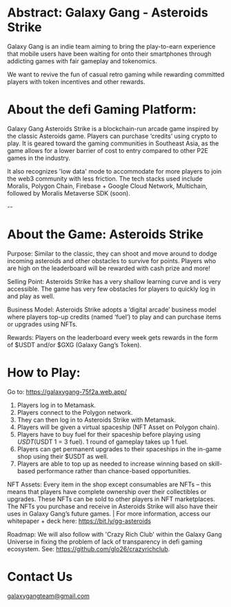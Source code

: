 # Abstract: Galaxy Gang - Asteroids Strike

Galaxy Gang is an indie team aiming to bring the play-to-earn experience that mobile users have been waiting for onto their smartphones through addicting games with fair gameplay and tokenomics.

We want to revive the fun of casual retro gaming while rewarding committed players with token incentives and other rewards.

# About the defi Gaming Platform:

Galaxy Gang Asteroids Strike is a blockchain-run arcade game inspired by the classic Asteroids game. Players can purchase ‘credits’ using crypto to play. It is geared toward the gaming communities in Southeast Asia, as the game allows for a lower barrier of cost to entry compared to other P2E games in the industry.

It also recognizes 'low data' mode to accommodate for more players to join the web3 community with less friction. The tech stacks used include Moralis, Polygon Chain, Firebase + Google Cloud Network, Multichain, followed by Moralis Metaverse SDK (soon).

--

# About the Game: Asteroids Strike

Purpose: Similar to the classic, they can shoot and move around to dodge incoming asteroids and other obstacles to survive for points. Players who are high on the leaderboard will be rewarded with cash prize and more!

Selling Point: Asteroids Strike has a very shallow learning curve and is very accessible. The game has very few obstacles for players to quickly log in and play as well.

Business Model: Asteroids Strike adopts a ‘digital arcade’ business model where players top-up credits (named ‘fuel’) to play and can purchase items or upgrades using NFTs.

Rewards: Players on the leaderboard every week gets rewards in the form of $USDT and/or $GXG (Galaxy Gang’s Token).
	
# How to Play:

Go to: https://galaxygang-75f2a.web.app/

1. Players log in to Metamask.
2. Players connect to the Polygon network.
3. They can then log in to Asteroids Strike with Metamask.
4. Players will be given a virtual spaceship (NFT Asset on Polygon chain).
5. Players have to buy fuel for their spaceship before playing using $USDT ($USDT 1 = 3 fuel). 1 round of gameplay takes up 1 fuel.
6. Players can get permanent upgrades to their spaceships in the in-game shop using their $USDT as well.
7. Players are able to top up as needed to increase winning based on skill-based performance rather than chance-based opportunities.

NFT Assets: Every item in the shop except consumables are NFTs – this means that players have complete ownership over their collectibles or upgrades. These NFTs can be sold to other players in NFT marketplaces. The NFTs you purchase and receive in Asteroids Strike will also have their uses in Galaxy Gang’s future games. | For more information, access our whitepaper + deck here: https://bit.ly/gg-asteroids

Roadmap: We will also follow with 'Crazy Rich Club' within the Galaxy Gang Universe in fixing the problem of lack of transparency in defi gaming ecosystem. See: https://github.com/glo26/crazyrichclub. 

# Contact Us
galaxygangteam@gmail.com
